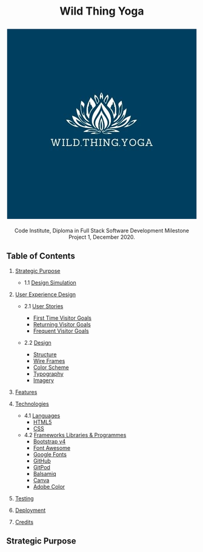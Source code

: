 <h1 align=center>Wild Thing Yoga</h1>
<h2 align="center"><img src="assets/images/read_me_images/readmelogo.jpg"></h2>

<p align=center>Code Institute, Diploma in Full Stack Software Development Milestone Project 1, 
December 2020.</p>

## Table of Contents 
1. [Strategic Purpose](#Strategic-Purpose)
    * 1.1 [Design Simulation](#Design-Simulation)
2. [User Experience Design](#User-Experience-Design)
   * 2.1 [User Stories](#User-Stories)
        * [First Time Visitor Goals](#First-Time-Visitor-Goals)
        * [Returning Visitor Goals](#Returning-Visitor-Goals)
        * [Frequent Visitor Goals](#Frequent-Visitor-Goals)

    * 2.2 [Design](#Design)
        * [Structure](#Structure)
        * [Wire Frames](#Wire-Frames)
        * [Color Scheme](#Color-Scheme)
        * [Typography](#Typography)
        * [Imagery](#Imagery)

3. [Features](#Features)
4. [Technologies](#Technologies)
    * 4.1 [Languages](#Languages)
        * [HTML5](#HTML5)
        * [CSS](#CSS)
    * 4.2 [Frameworks Libraries & Programmes](#Frameworks-Libraries-&-Programmes)
        * [Bootstrap v4](#Bootstrap)
        * [Font Awesome](#Font-Awesome)
        * [Google Fonts](#Google-Fonts)
        * [GitHub](#GitHub)
        * [GitPod](#GitPod)
        * [Balsamiq](#Balsamiq)
        * [Canva](#Canva)
        * [Adobe Color](#Adobe-Color)
    
5. [Testing](#Testing)
6. [Deployment](#Deployment)
7. [Credits](#Credits)

## Strategic Purpose
